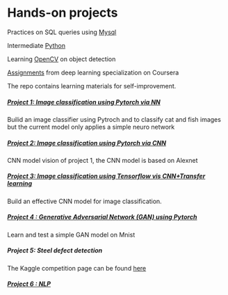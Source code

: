 # Hands-on projects

Practices on SQL queries using [Mysql](https://github.com/pan1fan2/self_improvement/tree/main/Mysql)

Intermediate [Python](https://github.com/pan1fan2/self_improvement/tree/main/python)

Learning [OpenCV](https://github.com/pan1fan2/self_improvement/tree/main/opencv) on object detection 

[Assignments](https://github.com/pan1fan2/self_improvement/tree/main/deeplearning_ai) from deep learning specialization on Coursera  

The repo contains learning materials for self-improvement. 

##### [Project 1: Image classification using Pytorch via NN](https://github.com/pan1fan2/self_improvement/tree/main/project1)

Builid an image classifier using Pytroch and to classify cat and fish images but the current model only applies a simple neuro network

##### [Project 2: Image classification using Pytorch via CNN](https://github.com/pan1fan2/self_improvement/tree/main/project2)

CNN model vision of project 1, the CNN model is based on Alexnet

##### [Project 3: Image classification using Tensorflow vis CNN+Transfer learning](https://github.com/pan1fan2/self_improvement/tree/main/project3)

Build an effective CNN model for image classification. 

##### [Project 4 : Generative Adversarial Network (GAN) using Pytorch](https://github.com/pan1fan2/self_improvement/tree/main/project4)

Learn and test a simple GAN model on Mnist

##### Project 5: Steel defect detection

The Kaggle competition page can be found [here](https://www.kaggle.com/c/severstal-steel-defect-detection/overview)

##### [Project 6 : NLP](https://github.com/pan1fan2/self_improvement/tree/main/project6)

